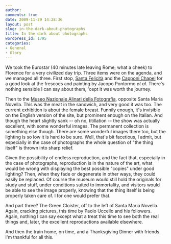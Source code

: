 ```yaml
---
author:
comments: true
date: 2009-11-29 14:28:36
layout: post
slug: in-the-dark-about-photographs
title: In the dark about photographs
wordpress_id: 1795
categories:
- General
- Glory
---
```


We took the Eurostar (40 minutes late leaving Rome; what a cheek) to Florence for a very civilized day trip. Three items were on the agenda, and we managed all three. First stop, [Santa Felicità](http://en.wikipedia.org/wiki/Santa_Felicita,_Florence) and the [Capponi Chapel](http://www.wga.hu/html/p/pontormo/4capponi/index.html) for a good look at the frescoes and painting by Jacopo Pontormo _et al_. There's nothing sensible I can say about them, 'cept it was worth the journey.

Then to the [Museo Nazionale Alinari della Fotografia](http://www.mnaf.it/eng/index.php), opposite Santa Maria Novella. This was the meat in the sandwich, and very good it was too. The current exhibition is about the female breast. Funnily enough, it's invisible on the English version of the site, but prominent enough on the Italian. And though the heart slightly sank -- oh no, titillation -- the show was actually excellent, with some wonderful images. The permanent collection is something else though. There are some wonderful images there too, but the lighting is so low it is hard to be sure. Well, that's bit facetious, I  admit, but especially in the case of photographs the whole question of "the thing itself" is thrown into sharp relief.

Given the possibility of endless reproduction, and the fact that, especially in the case of photographs, reproduction is in the nature of the art, what would be wrong with displaying the best possible "copies" under good lighting? Then, when they fade or degenerate in other ways, they could easily be replaced. Of course the museum would still hold the originals for study and stuff, under conditions suited to immortality, and visitors would be able to see the image properly, knowing that the thing itself is being properly taken care of. I for one would prefer that.

And part three? The Green Cloister, off to the left of Santa Maria Novella. Again, cracking pictures, this time by Paolo Uccello and his followers. Again, nothing I can say except what a treat this time to see both the real things and, later, the excellent reproductions available elsewhere.

And then the train home, on time, and a Thanksgiving Dinner with friends. I'm thankful for all this.
